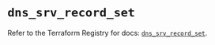 # `dns_srv_record_set`

Refer to the Terraform Registry for docs: [`dns_srv_record_set`](https://registry.terraform.io/providers/hashicorp/dns/3.4.0/docs/resources/srv_record_set).
